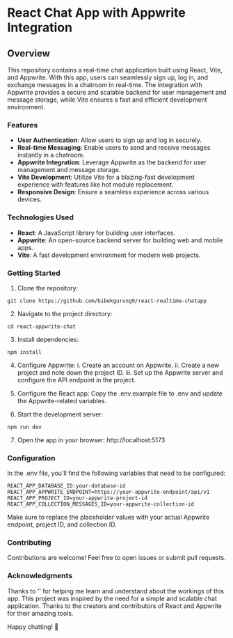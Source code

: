 # React Chat App with Appwrite Integration
## Overview
This repository contains a real-time chat application built using React, Vite, and Appwrite. With this app, users can seamlessly sign up, log in, and exchange messages in a chatroom in real-time. The integration with Appwrite provides a secure and scalable backend for user management and message storage, while Vite ensures a fast and efficient development environment.

### Features
- **User Authentication**: Allow users to sign up and log in securely.
- **Real-time Messaging**: Enable users to send and receive messages instantly in a chatroom.
- **Appwrite Integration**: Leverage Appwrite as the backend for user management and message storage.
- **Vite Development**: Utilize Vite for a blazing-fast development experience with features like hot module replacement.
- **Responsive Design**: Ensure a seamless experience across various devices.

### Technologies Used
- **React**: A JavaScript library for building user interfaces.
- **Appwrite**: An open-source backend server for building web and mobile apps.
- **Vite**: A fast development environment for modern web projects.

### Getting Started

1. Clone the repository:
```
git clone https://github.com/bibekgurung9/react-realtime-chatapp
```
2. Navigate to the project directory:
```
cd react-appwrite-chat
```
3. Install dependencies:
```
npm install
```
4. Configure Appwrite:
i. Create an account on Appwrite.
ii. Create a new project and note down the project ID.
iii. Set up the Appwrite server and configure the API endpoint in the project.

5. Configure the React app:
Copy the .env.example file to .env and update the Appwrite-related variables.

6. Start the development server:
```
npm run dev
```
7. Open the app in your browser: http://localhost:5173

### Configuration
In the .env file, you'll find the following variables that need to be configured:

```
REACT_APP_DATABASE_ID:your-database-id
REACT_APP_APPWRITE_ENDPOINT=https://your-appwrite-endpoint/api/v1
REACT_APP_PROJECT_ID=your-appwrite-project-id
REACT_APP_COLLECTION_MESSAGES_ID=your-appwrite-collection-id
```

Make sure to replace the placeholder values with your actual Appwrite endpoint, project ID, and collection ID.

### Contributing
Contributions are welcome! Feel free to open issues or submit pull requests.


### Acknowledgments
Thanks to '' for helping me learn and understand about the workings of this app.
This project was inspired by the need for a simple and scalable chat application.
Thanks to the creators and contributors of React and Appwrite for their amazing tools.

Happy chatting! 🚀
